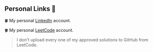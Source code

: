 
## Personal Links 📢

:four_leaf_clover: My personal [LinkedIn](www.linkedin.com/in/gökhan-ileri) account.

:four_leaf_clover: My personal [LeetCode](https://leetcode.com/xemah/) account.
> I don't upload every one of my approved solutions to GitHub from LeetCode.
